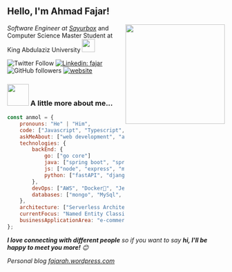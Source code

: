<h2>Hello, I'm Ahmad Fajar!</h2>
<img align='right' src="https://media.giphy.com/media/M9gbBd9nbDrOTu1Mqx/giphy.gif" width="230">
<p><em>Software Engineer at <a href="http://www.sayurbox.com">Sayurbox</a>
</em> and Computer Science Master Student at King Abdulaziz University <img src="https://media.giphy.com/media/WUlplcMpOCEmTGBtBW/giphy.gif" width="30"> </p>

![Twitter Follow](https://img.shields.io/twitter/follow/fjr_notes?label=Follow)
[![Linkedin: fajar](https://img.shields.io/badge/-ahmad%20fajar-blue?style=flat-square&logo=Linkedin&logoColor=white&link=https://www.linkedin.com/in/ahmad-fajar/)](https://www.linkedin.com/in/ahmad-fajar)
![GitHub followers](https://img.shields.io/github/followers/secondl1f3?label=Follow&style=social)
[![website](https://img.shields.io/badge/Website-46a2f1.svg?&style=flat-square&logo=Google-Chrome&logoColor=white&link=https://fajarah.wordpress.com/)](https://fajarah.wordpress.com/)

### <img src="https://media.giphy.com/media/VgCDAzcKvsR6OM0uWg/giphy.gif" width="50"> A little more about me...  

```javascript
const anmol = {
    pronouns: "He" | "Him",
    code: ["Javascript", "Typescript", "Python", "Java", "Go"],
    askMeAbout: ["web development", "artificial intelligence", "natural language processing", "scholarships abroad", "software engineer career"],
    technologies: {
        backEnd: {
            go: ["go core"]
            java: ["spring boot", "spring mvc", "core", "hibernate"]
            js: ["node", "express", "meteor"],
            python: ["fastAPI", "django"]
        },
        devOps: ["AWS", "Docker🐳", "Jenkins", "Kubernetes"],
        databases: ["mongo", "MySql", "postgreSQL", "redis", "Elastic"],
    },
    architecture: ["Serverless Architecture", "Progressive web applications", "Single page applications"],
    currentFocus: "Named Entity Classification and Recognition",
    businessApplicationArea: "e-commerce","social media",
};
```

<em><b>I love connecting with different people</b> so if you want to say <b>hi, I'll be happy to meet you more!</b> 😊</em>

<p><em>Personal blog <a href="http://fajarah.wordpress.com">fajarah.wordpress.com</a>
